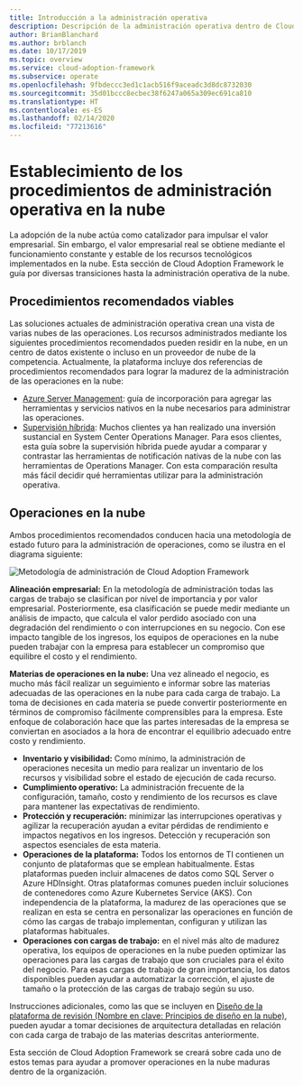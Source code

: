 ```yaml
---
title: Introducción a la administración operativa
description: Descripción de la administración operativa dentro de Cloud Adoption Framework.
author: BrianBlanchard
ms.author: brblanch
ms.date: 10/17/2019
ms.topic: overview
ms.service: cloud-adoption-framework
ms.subservice: operate
ms.openlocfilehash: 9fbdeccc3ed1c1acb516f9aceadc3d8dc8732030
ms.sourcegitcommit: 35d01bccc8ecbec38f6247a065a309ec691ca810
ms.translationtype: HT
ms.contentlocale: es-ES
ms.lasthandoff: 02/14/2020
ms.locfileid: "77213616"
---
```

# <a name="establish-operational-management-practices-in-the-cloud"></a>Establecimiento de los procedimientos de administración operativa en la nube

La adopción de la nube actúa como catalizador para impulsar el valor empresarial. Sin embargo, el valor empresarial real se obtiene mediante el funcionamiento constante y estable de los recursos tecnológicos implementados en la nube. Esta sección de Cloud Adoption Framework le guía por diversas transiciones hasta la administración operativa de la nube.

## <a name="actionable-best-practices"></a>Procedimientos recomendados viables

Las soluciones actuales de administración operativa crean una vista de varias nubes de las operaciones. Los recursos administrados mediante los siguientes procedimientos recomendados pueden residir en la nube, en un centro de datos existente o incluso en un proveedor de nube de la competencia. Actualmente, la plataforma incluye dos referencias de procedimientos recomendados para lograr la madurez de la administración de las operaciones en la nube:

- [Azure Server Management](./azure-server-management/index.md): guía de incorporación para agregar las herramientas y servicios nativos en la nube necesarios para administrar las operaciones.
- [Supervisión híbrida](./monitor/index.md): Muchos clientes ya han realizado una inversión sustancial en System Center Operations Manager. Para esos clientes, esta guía sobre la supervisión híbrida puede ayudar a comparar y contrastar las herramientas de notificación nativas de la nube con las herramientas de Operations Manager. Con esta comparación resulta más fácil decidir qué herramientas utilizar para la administración operativa.

## <a name="cloud-operations"></a>Operaciones en la nube

Ambos procedimientos recomendados conducen hacia una metodología de estado futuro para la administración de operaciones, como se ilustra en el diagrama siguiente:

![Metodología de administración de Cloud Adoption Framework](../_images/manage/caf-manage.png)

**Alineación empresarial:** En la metodología de administración todas las cargas de trabajo se clasifican por nivel de importancia y por valor empresarial. Posteriormente, esa clasificación se puede medir mediante un análisis de impacto, que calcula el valor perdido asociado con una degradación del rendimiento o con interrupciones en su negocio. Con ese impacto tangible de los ingresos, los equipos de operaciones en la nube pueden trabajar con la empresa para establecer un compromiso que equilibre el costo y el rendimiento.

**Materias de operaciones en la nube:** Una vez alineado el negocio, es mucho más fácil realizar un seguimiento e informar sobre las materias adecuadas de las operaciones en la nube para cada carga de trabajo. La toma de decisiones en cada materia se puede convertir posteriormente en términos de compromiso fácilmente comprensibles para la empresa. Este enfoque de colaboración hace que las partes interesadas de la empresa se conviertan en asociados a la hora de encontrar el equilibrio adecuado entre costo y rendimiento.

- **Inventario y visibilidad:** Como mínimo, la administración de operaciones necesita un medio para realizar un inventario de los recursos y visibilidad sobre el estado de ejecución de cada recurso.
- **Cumplimiento operativo:** La administración frecuente de la configuración, tamaño, costo y rendimiento de los recursos es clave para mantener las expectativas de rendimiento.
- **Protección y recuperación:** minimizar las interrupciones operativas y agilizar la recuperación ayudan a evitar pérdidas de rendimiento e impactos negativos en los ingresos. Detección y recuperación son aspectos esenciales de esta materia.
- **Operaciones de la plataforma:** Todos los entornos de TI contienen un conjunto de plataformas que se emplean habitualmente. Estas plataformas pueden incluir almacenes de datos como SQL Server o Azure HDInsight. Otras plataformas comunes pueden incluir soluciones de contenedores como Azure Kubernetes Service (AKS). Con independencia de la plataforma, la madurez de las operaciones que se realizan en esta se centra en personalizar las operaciones en función de cómo las cargas de trabajo implementan, configuran y utilizan las plataformas habituales.
- **Operaciones con cargas de trabajo:** en el nivel más alto de madurez operativa, los equipos de operaciones en la nube pueden optimizar las operaciones para las cargas de trabajo que son cruciales para el éxito del negocio. Para esas cargas de trabajo de gran importancia, los datos disponibles pueden ayudar a automatizar la corrección, el ajuste de tamaño o la protección de las cargas de trabajo según su uso.

Instrucciones adicionales, como las que se incluyen en [Diseño de la plataforma de revisión (Nombre en clave: Principios de diseño en la nube)](https://docs.microsoft.com/azure/architecture/framework/resiliency/overview), pueden ayudar a tomar decisiones de arquitectura detalladas en relación con cada carga de trabajo de las materias descritas anteriormente.

Esta sección de Cloud Adoption Framework se creará sobre cada uno de estos temas para ayudar a promover operaciones en la nube maduras dentro de la organización.
